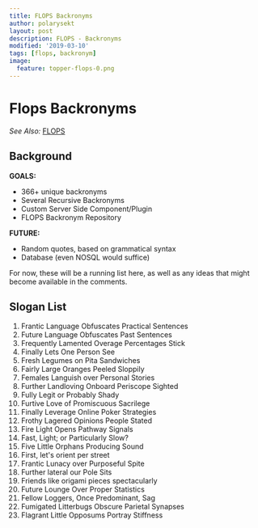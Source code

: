 ```yaml
---
title: FLOPS Backronyms
author: polarysekt
layout: post
description: FLOPS - Backronyms
modified: '2019-03-10'
tags: [flops, backronym]
image:
  feature: topper-flops-0.png
---
```


# Flops Backronyms

*See Also:* [FLOPS](/blog/FLOPS)

## Background

**GOALS:**

* 366+ unique backronyms
* Several Recursive Backronyms
* Custom Server Side Component/Plugin
* FLOPS Backronym Repository

**FUTURE:**

* Random quotes, based on grammatical syntax
* Database (even NOSQL would suffice)

For now, these will be a running list here, as well as any ideas that might become available in the comments.

## Slogan List

1. Frantic Language Obfuscates Practical Sentences
1. Future Language Obfuscates Past Sentences
1. Frequently Lamented Overage Percentages Stick
1. Finally Lets One Person See
1. Fresh Legumes on Pita Sandwiches
1. Fairly Large Oranges Peeled Sloppily
1. Females Languish over Personal Stories
1. Further Landloving Onboard Periscope Sighted
1. Fully Legit or Probably Shady
1. Furtive Love of Promiscuous Sacrilege
1. Finally Leverage Online Poker Strategies
1. Frothy Lagered Opinions People Stated
1. Fire Light Opens Pathway Signals
1. Fast, Light; or Particularly Slow?
1. Five Little Orphans Producing Sound
1. First, let's orient per street
1. Frantic Lunacy over Purposeful Spite
1. Further lateral our Pole Sits
1. Friends like origami pieces spectacularly
1. Future Lounge Over Proper Statistics
1. Fellow Loggers, Once Predominant, Sag
1. Fumigated Litterbugs Obscure Parietal Synapses
1. Flagrant Little Opposums Portray Stiffness